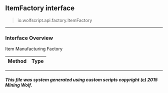 ## ItemFactory __interface__

>io.wolfscript.api.factory.ItemFactory

---

### Interface Overview

Item Manufacturing Factory

Method | Type   
--- | :--- 



---



##### This file was system generated using custom scripts copyright (c) 2015 Mining Wolf.
	

